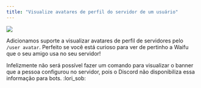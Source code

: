 ```yaml
---
title: "Visualize avatares de perfil do servidor de um usuário"
---
```

<img src="https://cdn.discordapp.com/attachments/302976807135739916/956014262449500211/DiscordCanary_XjPuTB2KVu.gif" style="max-height: 50vh;
width: auto;
margin: auto;
text-align: center;
display: block;
max-width: 100%;">

Adicionamos suporte a visualizar avatares de perfil de servidores pelo `/user avatar`. Perfeito se você está curioso para ver de pertinho a Waifu que o seu amigo usa no seu servidor!

Infelizmente não será possível fazer um comando para visualizar o banner que a pessoa configurou no servidor, pois o Discord não disponibiliza essa informação para bots. :lori_sob: